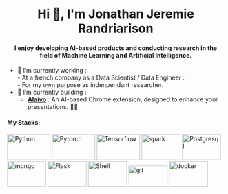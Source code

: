 <!-- ### Hi there 👋 -->
<p align="center">
<!--img src="https://media1.giphy.com/media/NKEt9elQ5cR68/giphy.gif?cid=790b7611d1dc94eaeba923144463a8abf484b360f0462308&rid=giphy.gif" /-->
</p>
<!-- **Joragasy/Joragasy** is a ✨ _special_ ✨ repository because its `README.md` (this file) appears on your GitHub profile. -->
<h1 align="center">Hi 👋, I'm Jonathan Jeremie Randriarison </h1>
<h4 align="center">I enjoy developing AI-based products and conducting research in the field of Machine Learning and Artificial Intelligence.</h4>


- 🌱 I’m currently working : <br>
      - At a french company as a Data Scientist / Data Engineer . <br> 
      - For my own purpose as indenpendant researcher.
- 🌱 I’m currently building :
    - [**Alaivo**](https://github.com/joragasy/Alaivo_ce) : An AI-based Chrome extension, designed to enhance your presentations. 🚀✨ 


<h4 align="left">My Stacks:</h4>
<!-- <h5 align="left"> Programming Langagues & Deep Learning Frameworks : </h5> -->
<p align="left"> 
      <img src="https://www.vectorlogo.zone/logos/python/python-horizontal.svg" alt="Python" width="100" height="60"/> 
      <img src="https://www.vectorlogo.zone/logos/pytorch/pytorch-ar21.svg" alt="Pytorch" width="100" height="60"/> 
      <img src="https://www.vectorlogo.zone/logos/tensorflow/tensorflow-ar21.svg" alt="Tensorflow" width="100" height="60"/>
      <img src="https://www.vectorlogo.zone/logos/apache_spark/apache_spark-ar21.svg" alt="spark" width="90" height="60"/> 
      <img src="https://www.vectorlogo.zone/logos/postgresql/postgresql-ar21.svg" alt="Postgresql" width="90" height="60"/> 
      <img src="https://www.vectorlogo.zone/logos/mongodb/mongodb-ar21.svg" alt="mongo" width="90" height="60"/> 
      <img src="https://www.vectorlogo.zone/logos/pocoo_flask/pocoo_flask-ar21.svg" alt="Flask" width="90" height="60"/> 
      <img src="https://www.vectorlogo.zone/logos/gnu_bash/gnu_bash-official.svg" alt="Shell" width="90" height="60"/> 
      <img src="https://www.vectorlogo.zone/logos/git-scm/git-scm-ar21.svg" alt="git" width="90" height="50"/> 
      <img src="https://www.vectorlogo.zone/logos/docker/docker-ar21.svg" alt="docker" width="90" height="60"/> 
      
</p>


